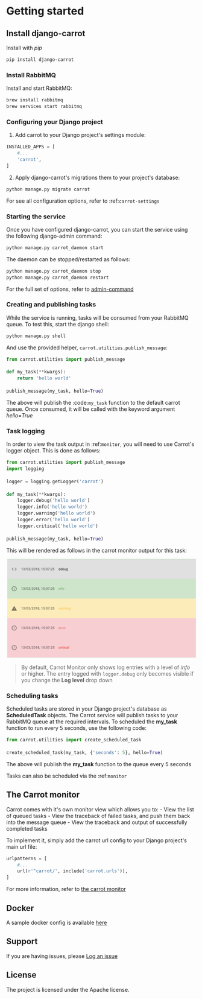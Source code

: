 # Getting started

## Install django-carrot


Install with *pip*

```bash
pip install django-carrot
```

### Install RabbitMQ

Install and start RabbitMQ:

```bash
brew install rabbitmq
brew services start rabbitmq
```
    

### Configuring your Django project

1. Add carrot to your Django project's settings module:

```python
INSTALLED_APPS = [
    #...
    'carrot',
]

```

2. Apply django-carrot's migrations them to your project's database:

```bash
python manage.py migrate carrot
```
    

For see all configuration options, refer to :ref:`carrot-settings`

### Starting the service

Once you have configured django-carrot, you can start the service using the following django-admin command:

```bash
python manage.py carrot_daemon start
```

The daemon can be stopped/restarted as follows:


```bash
python manage.py carrot_daemon stop
python manage.py carrot_daemon restart
```

For the full set of options, refer to [admin-command](service.rst)

### Creating and publishing tasks


While the service is running, tasks will be consumed from your RabbitMQ queue. To test this, start the django shell:

```bash
python manage.py shell
```

And use the provided helper, ``carrot.utilities.publish_message``:

```python
from carrot.utilities import publish_message

def my_task(**kwargs):
    return 'hello world'

publish_message(my_task, hello=True)
```


The above will publish the :code:`my_task` function to the default carrot queue. Once consumed, it will be
called with the keyword argument *hello=True*

### Task logging

In order to view the task output in :ref:`monitor`, you will need to use Carrot's logger object. This is done
as follows:


```python
from carrot.utilities import publish_message
import logging

logger = logging.getLogger('carrot')

def my_task(**kwargs):
    logger.debug('hello world')
    logger.info('hello world')
    logger.warning('hello world')
    logger.error('hello world')
    logger.critical('hello world')

publish_message(my_task, hello=True)
```

This will be rendered as follows in the carrot monitor output for this task:

![logs in django-carrot monitor](images/1.0/task-logging.png)


> By default, Carrot Monitor only shows log entries with a level of *info* or higher. The entry logged with
  `logger.debug` only becomes visible if you change the **Log level** drop down


### Scheduling tasks

Scheduled tasks are stored in your Django project's database as **ScheduledTask** objects. The Carrot service will
publish tasks to your RabbitMQ queue at the required intervals. To scheduled the **my_task** function to run every 5
seconds, use the following code:

```python
from carrot.utilities import create_scheduled_task

create_scheduled_task(my_task, {'seconds': 5}, hello=True)
```

The above will publish the **my_task** function to the queue every 5 seconds

Tasks can also be scheduled via the :ref:`monitor`


## The Carrot monitor


Carrot comes with it's own monitor view which allows you to:
    - View the list of queued tasks
    - View the traceback of failed tasks, and push them back into the message queue
    - View the traceback and output of successfully completed tasks

To implement it, simply add the carrot url config to your Django project's main url file:

```python
urlpatterns = [
    #...
    url(r'^carrot/', include('carrot.urls')),
]
```

For more information, refer to [the carrot monitor](/monitor.html)

## Docker

A sample docker config is available [here](https://github.com/chris104957/django-carrot-docker)

## Support

If you are having issues, please [Log an issue](https://github.com/chris104957/django-carrot/issues/new)

## License

The project is licensed under the Apache license.
